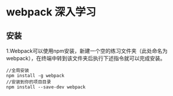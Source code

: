 #  webpack 深入学习

## 安装
1.Webpack可以使用npm安装，新建一个空的练习文件夹（此处命名为webpack），在终端中转到该文件夹后执行下述指令就可以完成安装。
```
//全局安装
npm install -g webpack
//安装到你的项目目录
npm install --save-dev webpack

```